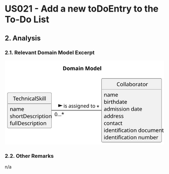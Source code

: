 # US021 - Add a new toDoEntry to the To-Do List

## 2. Analysis

### 2.1. Relevant Domain Model Excerpt

![Domain Model](svg/us004-domain-model.svg)

### 2.2. Other Remarks

n/a
